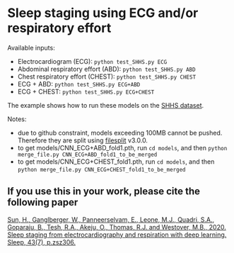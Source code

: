 # Sleep staging using ECG and/or respiratory effort

Available inputs:
* Electrocardiogram (ECG): `python test_SHHS.py ECG`
* Abdominal respiratory effort (ABD): `python test_SHHS.py ABD`
* Chest respiratory effort (CHEST): `python test_SHHS.py CHEST`
* ECG + ABD: `python test_SHHS.py ECG+ABD`
* ECG + CHEST: `python test_SHHS.py ECG+CHEST`

The example shows how to run these models on the [SHHS dataset](https://sleepdata.org/datasets/shhs).

Notes:
* due to github constraint, models exceeding 100MB cannot be pushed. Therefore they are split using [filesplit](https://github.com/ram-jayapalan/filesplit) v3.0.0.
* to get models/CNN\_ECG+ABD\_fold1.pth, run `cd models`, and then `python merge_file.py CNN_ECG+ABD_fold1_to_be_merged`
* to get models/CNN\_ECG+CHEST\_fold1.pth, run `cd models`, and then `python merge_file.py CNN_ECG+CHEST_fold1_to_be_merged`

## If you use this in your work, please cite the following paper

[Sun, H., Ganglberger, W., Panneerselvam, E., Leone, M.J., Quadri, S.A., Goparaju, B., Tesh, R.A., Akeju, O., Thomas, R.J. and Westover, M.B., 2020. Sleep staging from electrocardiography and respiration with deep learning. Sleep, 43(7), p.zsz306.](https://doi.org/10.1093/sleep/zsz306)
